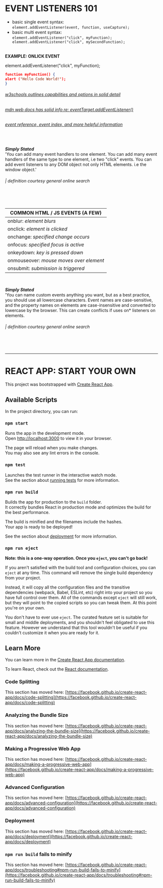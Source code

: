 # EVENT LISTENERS 101

- basic single event syntax:<br> `element.addEventListener(event, function, useCapture);`
- basic multi event syntax:<br> `element.addEventListener("click", myFunction); element.addEventListener("click", mySecondFunction);`
  <br>
  <br>

**EXAMPLE: ONLICK EVENT**<br>

element.addEventListener("click", myFunction);

```json
function myFunction() {
alert ("Hello Code World!");
}
```

###### [w3schools outlines capabilities and options in solid detail](https://www.w3schools.com/js/js_htmldom_eventlistener.asp)

###### [mdn web docs has solid info re: eventTarget.addEventListener()](https://developer.mozilla.org/en-US/docs/Web/API/EventTarget/addEventListener)

###### [event reference, event index, and more helpful information](https://developer.mozilla.org/en-US/docs/Web/Events)

<br>

**_Simply Stated_**<br>
'You can add many event handlers to one element. You can add many event handlers of the same type to one element, i.e two "click" events. You can add event listeners to any DOM object not only HTML elements. i.e the window object.' <br>

###### | _definition courtesy general online search_

<br>
<br>

| COMMON HTML / JS EVENTS (A FEW)         |
| --------------------------------------- |
| onblur: _element blurs_                 |
| onclick: _element is clicked_           |
| onchange: _specified change occurs_     |
| onfocus: _specified focus is active_    |
| onkeydown: _key is pressed down_        |
| onmouseover: _mouse moves over element_ |
| onsubmit: _submission is triggered_     |

<br>

**_Simply Stated_**<br>
'You can name custom events anything you want, but as a best practice, you should use all lowercase characters. Event names are case-sensitive, and the property names on elements are case-insensitive and converted to lowercase by the browser. This can create conflicts if uses on\* listeners on elements.<br>

###### | _definition courtesy general online search_

  <br>
  <br>

---

# **REACT APP:** START YOUR OWN

This project was bootstrapped with [Create React App](https://github.com/facebook/create-react-app).

## Available Scripts

In the project directory, you can run:

### `npm start`

Runs the app in the development mode.\
Open [http://localhost:3000](http://localhost:3000) to view it in your browser.

The page will reload when you make changes.\
You may also see any lint errors in the console.

### `npm test`

Launches the test runner in the interactive watch mode.\
See the section about [running tests](https://facebook.github.io/create-react-app/docs/running-tests) for more information.

### `npm run build`

Builds the app for production to the `build` folder.\
It correctly bundles React in production mode and optimizes the build for the best performance.

The build is minified and the filenames include the hashes.\
Your app is ready to be deployed!

See the section about [deployment](https://facebook.github.io/create-react-app/docs/deployment) for more information.

### `npm run eject`

**Note: this is a one-way operation. Once you `eject`, you can't go back!**

If you aren't satisfied with the build tool and configuration choices, you can `eject` at any time. This command will remove the single build dependency from your project.

Instead, it will copy all the configuration files and the transitive dependencies (webpack, Babel, ESLint, etc) right into your project so you have full control over them. All of the commands except `eject` will still work, but they will point to the copied scripts so you can tweak them. At this point you're on your own.

You don't have to ever use `eject`. The curated feature set is suitable for small and middle deployments, and you shouldn't feel obligated to use this feature. However we understand that this tool wouldn't be useful if you couldn't customize it when you are ready for it.

## Learn More

You can learn more in the [Create React App documentation](https://facebook.github.io/create-react-app/docs/getting-started).

To learn React, check out the [React documentation](https://reactjs.org/).

### Code Splitting

This section has moved here: [https://facebook.github.io/create-react-app/docs/code-splitting](https://facebook.github.io/create-react-app/docs/code-splitting)

### Analyzing the Bundle Size

This section has moved here: [https://facebook.github.io/create-react-app/docs/analyzing-the-bundle-size](https://facebook.github.io/create-react-app/docs/analyzing-the-bundle-size)

### Making a Progressive Web App

This section has moved here: [https://facebook.github.io/create-react-app/docs/making-a-progressive-web-app](https://facebook.github.io/create-react-app/docs/making-a-progressive-web-app)

### Advanced Configuration

This section has moved here: [https://facebook.github.io/create-react-app/docs/advanced-configuration](https://facebook.github.io/create-react-app/docs/advanced-configuration)

### Deployment

This section has moved here: [https://facebook.github.io/create-react-app/docs/deployment](https://facebook.github.io/create-react-app/docs/deployment)

### `npm run build` fails to minify

This section has moved here: [https://facebook.github.io/create-react-app/docs/troubleshooting#npm-run-build-fails-to-minify](https://facebook.github.io/create-react-app/docs/troubleshooting#npm-run-build-fails-to-minify)
